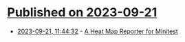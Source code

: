 # [Published on 2023-09-21](index.md)

* [2023-09-21, 11:44:32](https://lobste.rs/s/fu1pir/heat_map_reporter_for_minitest) - [A Heat Map Reporter for Minitest](https://garrettdimon.com/journal/posts/a-heat-map-reporter-for-minitest)
